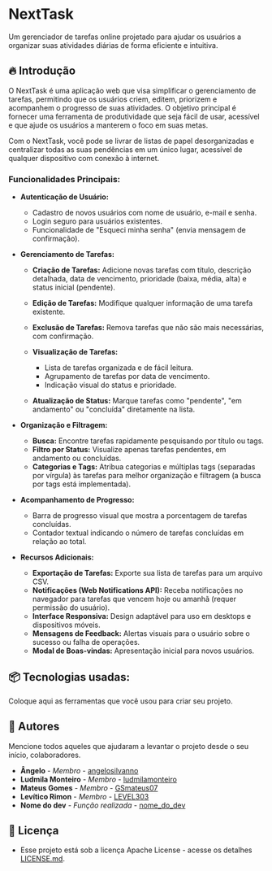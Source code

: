 # NextTask

Um gerenciador de tarefas online projetado para ajudar os usuários a organizar suas atividades diárias de forma eficiente e intuitiva.

## 🔥 Introdução

O NextTask é uma aplicação web que visa simplificar o gerenciamento de tarefas, permitindo que os usuários criem, editem, priorizem e acompanhem o progresso de suas atividades. O objetivo principal é fornecer uma ferramenta de produtividade que seja fácil de usar, acessível e que ajude os usuários a manterem o foco em suas metas.

Com o NextTask, você pode se livrar de listas de papel desorganizadas e centralizar todas as suas pendências em um único lugar, acessível de qualquer dispositivo com conexão à internet.

### Funcionalidades Principais:

*   **Autenticação de Usuário:**
    *   Cadastro de novos usuários com nome de usuário, e-mail e senha.
    *   Login seguro para usuários existentes.
    *   Funcionalidade de "Esqueci minha senha" (envia mensagem de confirmação).
*   **Gerenciamento de Tarefas:**
  
    *   **Criação de Tarefas:** Adicione novas tarefas com título, descrição detalhada, data de vencimento, prioridade (baixa, média, alta) e status inicial (pendente).
    *   **Edição de Tarefas:** Modifique qualquer informação de uma tarefa existente.
    *   **Exclusão de Tarefas:** Remova tarefas que não são mais necessárias, com confirmação.
      
    *   **Visualização de Tarefas:**
      
        *   Lista de tarefas organizada e de fácil leitura.
        *   Agrupamento de tarefas por data de vencimento.
        *   Indicação visual do status e prioridade.
          
    *   **Atualização de Status:** Marque tarefas como "pendente", "em andamento" ou "concluída" diretamente na lista.
*   **Organização e Filtragem:**
  
    *   **Busca:** Encontre tarefas rapidamente pesquisando por título ou tags.
    *   **Filtro por Status:** Visualize apenas tarefas pendentes, em andamento ou concluídas.
    *   **Categorias e Tags:** Atribua categorias e múltiplas tags (separadas por vírgula) às tarefas para melhor organização e filtragem (a busca por tags está implementada).
      
*   **Acompanhamento de Progresso:**
  
    *   Barra de progresso visual que mostra a porcentagem de tarefas concluídas.
    *   Contador textual indicando o número de tarefas concluídas em relação ao total.
      
*   **Recursos Adicionais:**
    *   **Exportação de Tarefas:** Exporte sua lista de tarefas para um arquivo CSV.
    *   **Notificações (Web Notifications API):** Receba notificações no navegador para tarefas que vencem hoje ou amanhã (requer permissão do usuário).
    *   **Interface Responsiva:** Design adaptável para uso em desktops e dispositivos móveis.
    *   **Mensagens de Feedback:** Alertas visuais para o usuário sobre o sucesso ou falha de operações.
    *   **Modal de Boas-vindas:** Apresentação inicial para novos usuários.

## 📦 Tecnologias usadas:

Coloque aqui as ferramentas que você usou para criar seu projeto.

## 👷 Autores

Mencione todos aqueles que ajudaram a levantar o projeto desde o seu início, colaboradores.

* **Ângelo** - *Membro* - [angelosilvanno](https://github.com/angelosilvanno)
* **Ludmila Monteiro** - *Membro* - [ludmilamonteiro](https://github.com/LudmilaMonteiro)
* **Mateus Gomes** - *Membro* - [GSmateus07](https://github.com/GSmateus07)
* **Levítico Rimon** - *Membro* - [LEVEL303](https://github.com/LEVEL303)
* **Nome do dev** - *Função realizada* - [nome_do_dev](https://github.com/link_do_Perfil)

## 📄 Licença

* Esse projeto está sob a licença Apache License - acesse os detalhes [LICENSE.md](https://github.com/angelosilvanno/gerenciadortarefas/tree/main?tab=Apache-2.0-1-ov-file).
